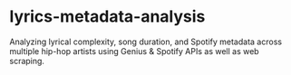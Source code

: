 # lyrics-metadata-analysis
Analyzing lyrical complexity, song duration, and Spotify metadata across multiple hip-hop artists using Genius &amp; Spotify APIs as well as web scraping.
